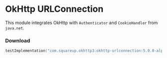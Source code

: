 OkHttp URLConnection
====================

This module integrates OkHttp with `Authenticator` and `CookieHandler` from `java.net`.

### Download

```kotlin
testImplementation("com.squareup.okhttp3:okhttp-urlconnection:5.0.0-alpha.1")
```
